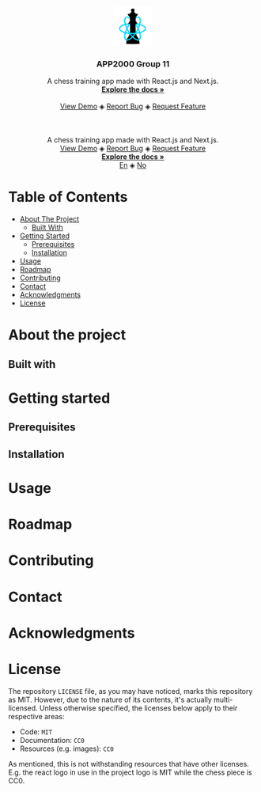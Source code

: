 <!-- Listen, I know align=center is basically deprecated, but it's GitHub. You use what you can, because there's not a lot of that going around. -->
<div align="center">
	<img src="./logo.svg" alt="Logo" width="80" height="80">
	<h3 align="center">APP2000 Group 11</h3>
	<p align="center">
		A chess training app made with React.js and Next.js.
		<br>
    		<a href="https://www.pictureofhotdog.com/make-it-a-winner"><strong>Explore the docs »</strong></a>
		<br><br>
		<a href="https://www.pictureofhotdog.com/store/naked-dog">View Demo</a>
		◈
		<a href="https://www.pictureofhotdog.com/store/dressed-dog">Report Bug</a>
		◈
		<a href="https://www.pictureofhotdog.com/make-it-beautiful">Request Feature</a>
  		<br><br><br><br>
    		A chess training app made with React.js and Next.js.
		<br>
		<a href="https://www.pictureofhotdog.com/store/naked-dog">View Demo</a>
		◈
		<a href="https://www.pictureofhotdog.com/store/dressed-dog">Report Bug</a>
		◈
		<a href="https://www.pictureofhotdog.com/make-it-beautiful">Request Feature</a>
  		<br>
   		<a href="https://www.pictureofhotdog.com/make-it-a-winner"><strong>Explore the docs »</strong></a>
    		<br>
		<a href="#">En</a>
		◈
		<a href="./README.no.md">No</a>
	</p>
</div>

# Table of Contents
* [About The Project](#about-the-project)
	* [Built With](#built-with)
* [Getting Started](#getting-started)
	* [Prerequisites](#prerequisites)
	* [Installation](#installation)
* [Usage](#usage)
* [Roadmap](#roadmap)
* [Contributing](#contributing)
* [Contact](#contact)
* [Acknowledgments](#acknowledgments)
* [License](#license)

# About the project
## Built with
# Getting started
## Prerequisites
## Installation
# Usage
# Roadmap
# Contributing
# Contact
# Acknowledgments
# License

The repository `LICENSE` file, as you may have noticed, marks this repository as MIT. However, due to the nature of its contents, it's actually multi-licensed. Unless otherwise specified, the licenses below apply to their respective areas:

- Code: `MIT`
- Documentation: `CC0`
- Resources (e.g. images): `CC0`

As mentioned, this is not withstanding resources that have other licenses. E.g. the react logo in use in the project logo is MIT while the chess piece is CC0.
